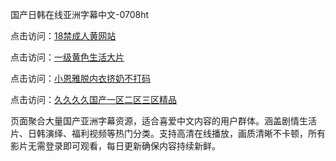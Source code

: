 国产日韩在线亚洲字幕中文-0708ht

点击访问：<a href="https://heiliaozj3tjd.pages.dev">18禁成人黄网站</a>

点击访问：<a href="https://heiliaoe8ajia.pages.dev">一级黄色生活大片</a>

点击访问：<a href="https://heiliaoxqkkct.pages.dev">小恩雅脱内衣挤奶不打码</a>

点击访问：<a href="https://heiliaoxwd5i8.pages.dev">久久久久国产一区二区三区精品</a>

页面聚合大量国产亚洲字幕资源，适合喜爱中文内容的用户群体。涵盖剧情生活片、日韩演绎、福利视频等热门分类。支持高清在线播放，画质清晰不卡顿，所有影片无需登录即可观看，每日更新确保内容持续新鲜。

<span style="display:none;">[Canonical link](https://github.com/doi20250708/doi17 ）</span>
